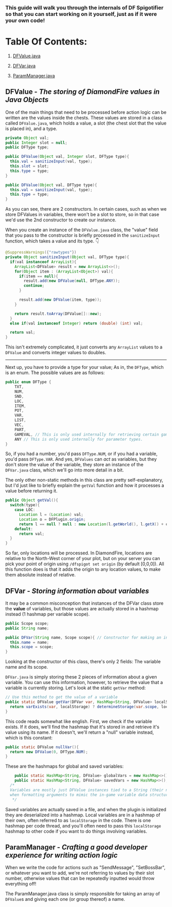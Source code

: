 ### This guide will walk you through the internals of DF Spigotifier so that you can start working on it yourself, just as if it were your own code!

# Table Of Contents:

1. [DFValue.java](#dfvalue---the-storing-of-diamondfire-values-in-java-objects)

2. [DFVar.java](#dfvar---storing-information-about-variables)

3. [ParamManager.java](#parammanager---crafting-a-good-developer-experience-for-writing-action-logic)

## DFValue - *The storing of DiamondFire values in Java Objects*
One of the main things that need to be processed before action logic can be written are the values inside the chests. These values are stored in a class called `DFValue.java`, which holds a value, a slot (the chest slot that the value is placed in), and a type.

```java
private Object val;
public Integer slot = null;
public DFType type;

public DFValue(Object val, Integer slot, DFType type){
  this.val = sanitizeInput(val, type);
  this.slot = slot;
  this.type = type;
}

public DFValue(Object val, DFType type){
  this.val = sanitizeInput(val, type);
  this.type = type;
}
```

As you can see, there are 2 constructors. In certain cases, such as when we store DFValues in variables, there won't be a slot to store, so in that case we'd use the 2nd constructor to create our instance.

When you create an instance of the `DFValue.java` class, the "value" field that you pass to the constructor is briefly processed in the `sanitizeInput` function, which takes a value and its type. 👇

```java
@SuppressWarnings({"rawtypes"})
private Object sanitizeInput(Object val, DFType type){
  if(val instanceof ArrayList){
    ArrayList<DFValue> result = new ArrayList<>();
    for(Object item : (ArrayList<Object>) val){
      if(item == null){
        result.add(new DFValue(null, DFType.ANY));
        continue;
      }

      result.add(new DFValue(item, type));
    }

    return result.toArray(DFValue[]::new);
  }
  else if(val instanceof Integer) return (double) (int) val;

  return val;
}
```

This isn't extremely complicated, it just converts any `ArrayList` values to a `DFValue` and converts integer values to doubles.

---

Next up, you have to provide a type for your value; As in, the `DFType`, which is an enum. The possible values are as follows:  
```java
public enum DFType {
	TXT,
	NUM,
	SND,
	LOC,
	ITEM,
	POT,
	VAR,
	LIST,
	VEC,
	PART,
	GAMEVAL, // This is only used internally for retrieving certain game values
	ANY // This is only used internally for parameter types.
}
```

So, if you had a number, you'd pass `DFType.NUM`, or if you had a variable, you'd pass `DFType.VAR`. And yes, `DFValues` can *act* as variables, but they don't store the value of the variable, they store an instance of the `DFVar.java` class, which we'll go into more detail in a bit.

The only other non-static methods in this class are pretty self-explanatory, but I'd just like to briefly explain the `getVal` function and how it processes a value before returning it.
```java
public Object getVal(){
  switch(type){
    case LOC:
      Location l = (Location) val;
      Location o = DFPlugin.origin;
      return l == null ? null : new Location(l.getWorld(), l.getX() + o.getX(), l.getY(), l.getZ() + o.getZ(), l.getYaw(), l.getPitch());
    default:
      return val;
  }
}

```

So far, only locations will be processed. In DiamondFire, locations are relative to the North-West corner of your plot, but on your server you can pick your point of origin using `/dfspigot set origin` (by default [0,0,0]). All this function does is that it adds the origin to any location values, to make them absolute instead of relative. 


## DFVar - *Storing information about variables*
It may be a common misconception that instances of the DFVar class store the __value__ of variables, but those values are actually stored in a hashmap instead (1 hashmap per variable scope).

```java
public Scope scope;
public String name;

public DFVar(String name, Scope scope){ // Constructor for making an instance of this class. Won't do anything by itself.
  this.name = name;
  this.scope = scope;
}
```

Looking at the constructor of this class, there's only 2 fields: The variable name and its scope.

`DFVar.java` is simply storing these 2 pieces of information about a given variable. You can use this information, however, to retrieve the value that a variable is currently storing. Let's look at the static `getVar` method:

```java
// Use this method to get the value of a variable
public static DFValue getVar(DFVar var, HashMap<String, DFValue> localStorage){
  return varExists(var, localStorage) ? determineStorage(var.scope, localStorage).get(var.name) : DFValue.nullVar();
}
```

This code reads somewhat like english. First, we check if the variable exists. If it does, we'll find the hashmap that it's stored in and retrieve it's value using its name. If it doesn't, we'll return a "null" variable instead, which is this constant:

```java
public static DFValue nullVar(){
  return new DFValue(0, DFType.NUM);
}
```

These are the hashmaps for global and saved variables:
```java
	public static HashMap<String, DFValue> globalVars = new HashMap<>();
	public static HashMap<String, DFValue> savedVars = new HashMap<>();
  /*
  Variables are mostly just DFValue instances tied to a String (their name). Instances of this class will only be used
  when formatting arguments to mimic the in-game variable data structure.
   */
```

Saved variables are actually saved in a file, and when the plugin is initialized they are deserialized into a hashmap. Local variables are in a hashmap of their own, often referred to as `localStorage` in the code. There is one hashmap per code thread, and you'll often need to pass this `localStorage` hashmap to other code if you want to do things involving variables.

## ParamManager - *Crafting a good developer experience for writing action logic*
When we write the code for actions such as "SendMessage", "SetBossBar", or whatever you want to add, we're not referring to values by their slot number, otherwise values that can be repeatedly inputted would throw everything off!

The ParamManager.java class is simply responsible for taking an array of `DFValue`s and giving each one (or group thereof) a name.
